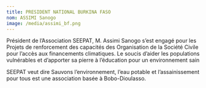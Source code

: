 ```yaml
---
title: PRESIDENT NATIONAL BURKINA FASO
nom: ASSIMI Sanogo
image: /media/assimi_bf.png
---
```

Président de l’Association SEEPAT, M. Assimi Sanogo s’est engagé pour les Projets de renforcement des capacités des Organisation de la Société Civile pour l’accès aux financements climatiques. Le soucis d’aider les populations vulnérables et d’apporter sa pierre à l’éducation pour un environnement sain


SEEPAT veut dire Sauvons l’environnement, l’eau potable et l’assainissement pour tous est une association basée à Bobo-Dioulasso.